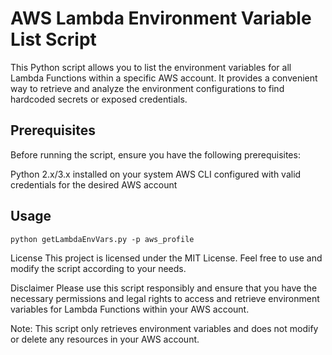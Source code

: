 # AWS Lambda Environment Variable List Script

This Python script allows you to list the environment variables for all Lambda Functions within a specific AWS account. It provides a convenient way to retrieve and analyze the environment configurations to find  hardcoded secrets or exposed credentials.

## Prerequisites
Before running the script, ensure you have the following prerequisites:

Python 2.x/3.x installed on your system
AWS CLI configured with valid credentials for the desired AWS account


## Usage

```
python getLambdaEnvVars.py -p aws_profile
```

License
This project is licensed under the MIT License. Feel free to use and modify the script according to your needs.

Disclaimer
Please use this script responsibly and ensure that you have the necessary permissions and legal rights to access and retrieve environment variables for Lambda Functions within your AWS account.

Note: This script only retrieves environment variables and does not modify or delete any resources in your AWS account.
